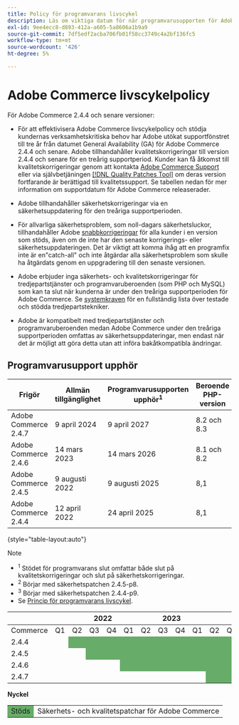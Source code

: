 ```yaml
---
title: Policy för programvarans livscykel
description: Läs om viktiga datum för när programvarusupporten för Adobe Commerce upphör.
exl-id: 9ee4ecc8-d893-412a-a605-5a8606a1b9a9
source-git-commit: 7df5edf2acba706fb01f58cc3749c4a2bf136fc5
workflow-type: tm+mt
source-wordcount: '426'
ht-degree: 5%

---
```



# Adobe Commerce livscykelpolicy

För Adobe Commerce 2.4.4 och senare versioner:

- För att effektivisera Adobe Commerce livscykelpolicy och stödja kundernas verksamhetskritiska behov har Adobe utökat supportfönstret till tre år från datumet General Availability (GA) för Adobe Commerce 2.4.4 och senare. Adobe tillhandahåller kvalitetskorrigeringar till version 2.4.4 och senare för en treårig supportperiod. Kunder kan få åtkomst till kvalitetskorrigeringar genom att kontakta [Adobe Commerce Support](https://experienceleague.adobe.com/docs/commerce-knowledge-base/kb/help-center-guide/magento-help-center-user-guide.html) eller via självbetjäningen [[!DNL Quality Patches Tool]](https://experienceleague.adobe.com/tools/commerce-quality-patches/index.html) om deras version fortfarande är berättigad till kvalitetssupport. Se tabellen nedan för mer information om supportdatum för Adobe Commerce releaserader.

- Adobe tillhandahåller säkerhetskorrigeringar via en säkerhetsuppdatering för den treåriga supportperioden.

- För allvarliga säkerhetsproblem, som noll-dagars säkerhetsluckor, tillhandahåller Adobe [snabbkorrigeringar](https://support.magento.com/hc/en-us/sections/360003869892-Known-issues-patches-attached-) för alla kunder i en version som stöds, även om de inte har den senaste korrigerings- eller säkerhetsuppdateringen. Det är viktigt att komma ihåg att en programfix inte är en&quot;catch-all&quot; och inte åtgärdar alla säkerhetsproblem som skulle ha åtgärdats genom en uppgradering till den senaste versionen.

- Adobe erbjuder inga säkerhets- och kvalitetskorrigeringar för tredjepartstjänster och programvaruberoenden (som PHP och MySQL) som kan ta slut när kunderna är under den treåriga supportperioden för Adobe Commerce. Se [systemkraven](../installation/system-requirements.md) för en fullständig lista över testade och stödda tredjepartstekniker.

- Adobe är kompatibelt med tredjepartstjänster och programvaruberoenden medan Adobe Commerce under den treåriga supportperioden omfattas av säkerhetsuppdateringar, men endast när det är möjligt att göra detta utan att införa bakåtkompatibla ändringar.

## Programvarusupport upphör

| Frigör | Allmän tillgänglighet | Programvarusupporten upphör<sup>1</sup> | Beroende PHP-version | Beroende MariaDB-version |
|----------------------|----------------------|-------------------------------------|-----------------------|------------------------------|
| Adobe Commerce 2.4.7 | 9 april 2024 | 9 april 2027 | 8.2 och 8.3 | 10,6 |
| Adobe Commerce 2.4.6 | 14 mars 2023 | 14 mars 2026 | 8.1 och 8.2 | 10,6 |
| Adobe Commerce 2.4.5 | 9 augusti 2022 | 9 augusti 2025 | 8,1 | 10.5<sup>2</sup> |
| Adobe Commerce 2.4.4 | 12 april 2022 | 24 april 2025 | 8,1 | 10.5<sup>3</sup> |

{style="table-layout:auto"}

>[!NOTE]
>
>- <sup>1</sup> Stödet för programvarans slut omfattar både slut på kvalitetskorrigeringar och slut på säkerhetskorrigeringar.
>- <sup>2</sup> Börjar med säkerhetspatchen 2.4.5-p8.
>- <sup>3</sup> Börjar med säkerhetspatchen 2.4.4-p9.
>- Se [Princip för programvarans livscykel](https://www.adobe.com/content/dam/cc/en/legal/terms/enterprise/pdfs/Adobe-Commerce-Software-Lifecycle-Policy.pdf).

<table style="table-layout:auto">
<thead>
  <tr>
    <th colspan="2"></th>
    <th colspan="4">2022</th>
    <th colspan="4">2023</th>
    <th colspan="4">2024</th>
    <th colspan="4">2025</th>
    <th colspan="4">2026</th>
    <th colspan="4">2027</th>
  </tr>
</thead>
<tbody>
  <tr>
    <td>Commerce</td>
    <td>Q1</td>
    <td>Q2</td>
    <td>Q3</td>
    <td>Q4</td>
    <td>Q1</td>
    <td>Q2</td>
    <td>Q3</td>
    <td>Q4</td>
    <td>Q1</td>
    <td>Q2</td>
    <td>Q3</td>
    <td>Q4</td>
    <td>Q1</td>
    <td>Q2</td>
    <td>Q3</td>
    <td>Q4</td>
    <td>Q1</td>
    <td>Q2</td>
    <td>Q3</td>
    <td>Q4</td>
    <td>Q1</td>
    <td>Q2</td>
    <td>Q3</td>
    <td>Q4</td>
  </tr>
  <tr>
    <td>2.4.4</td>
    <td></td>
    <td colspan="13" style="background-color:#67ac68;"></td>
    <td colspan="10"></td>
  </tr>
  <tr>
    <td>2.4.5</td>
    <td colspan="2"></td>
    <td colspan="13" style="background-color:#67ac68;"></td>
    <td colspan="9"></td>
  </tr>
  <tr>
    <td>2.4.6</td>
    <td colspan="4"></td>
    <td colspan="13" style="background-color:#67ac68;"></td>
    <td colspan="8"></td>
  </tr>
  <tr>
    <td>2.4.7</td>
    <td colspan="9"></td>
    <td colspan="13" style="background-color:#67ac68;"></td>
    <td colspan="2"></td>
  </tr>
</tbody>
</table>

**Nyckel**

<table style="table-layout:auto">
 <tbody>
  <tr>
   <td style="background-color:#67ac68;">Stöds</td>
   <td>Säkerhets- och kvalitetspatchar för Adobe Commerce</td>
  </tr>
  <!-- <tr>
   <td style="background-color:#cd3c3c;">End of software support</td>
   <td>Version that has reached end of software support.</td>
  </tr>
 </tbody> -->
</table>
